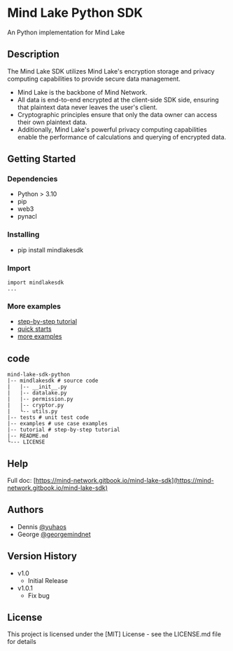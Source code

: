 # Mind Lake Python SDK

An Python implementation for Mind Lake

## Description

The Mind Lake SDK utilizes Mind Lake's encryption storage and privacy computing capabilities to provide secure data management. 
* Mind Lake is the backbone of Mind Network. 
* All data is end-to-end encrypted at the client-side SDK side, ensuring that plaintext data never leaves the user's client. 
* Cryptographic principles ensure that only the data owner can access their own plaintext data. 
* Additionally, Mind Lake's powerful privacy computing capabilities enable the performance of calculations and querying of encrypted data.

## Getting Started

### Dependencies

* Python > 3.10
* pip
* web3
* pynacl

### Installing

* pip install mindlakesdk

### Import
```
import mindlakesdk
...
```

### More examples
* [step-by-step tutorial](/tutorial/README.md)
* [quick starts](https://mind-network.gitbook.io/mind-lake-sdk/get-started)
* [more examples](https://mind-network.gitbook.io/mind-lake-sdk/use-cases)



## code
```
mind-lake-sdk-python
|-- mindlakesdk # source code
|   |-- __init__.py
|   |-- datalake.py
|   |-- permission.py
|   |-- cryptor.py
|   └-- utils.py
|-- tests # unit test code
|-- examples # use case examples
|-- tutorial # step-by-step tutorial
|-- README.md
└--- LICENSE

```

## Help

Full doc: [https://mind-network.gitbook.io/mind-lake-sdk](https://mind-network.gitbook.io/mind-lake-sdk) 

## Authors
 
* Dennis [@yuhaos](https://twitter.com/yuhaos)
* George [@georgemindnet](https://twitter.com/georgemindnet)

## Version History

* v1.0
    * Initial Release
* v1.0.1
    * Fix bug

## License

This project is licensed under the [MIT] License - see the LICENSE.md file for details

